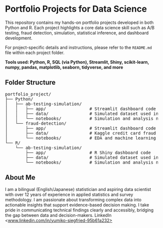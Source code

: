 # Portfolio Projects for Data Science

This repository contains my hands-on portfolio projects developed in both Python and R. Each project highlights a core data science skill such as A/B testing, fraud detection, simulation, statistical inference, and dashboard development. 

For project-specific details and instructions, please refer to the `README.md` file within each project folder.

**Tools used: Python, R, SQL (via Python), Streamlit, Shiny, scikit-learn, numpy, pandas, matplotlib, seaborn, tidyverse, and more**

## Folder Structure

<pre>
portfolio_project/
├── Python/
│   ├── ab-testing-simulation/
│   │   ├── app/                 # Streamlit dashboard code
│   │   ├── data/                # Simulated dataset used in the notebook
│   │   └── notebooks/           # Simulation and analysis notebook
│   └── fraud-detection/
│       ├── app/                 # Streamlit dashboard code
│       ├── data/                # Kaggle credit card fraud data
│       └── notebooks/           # EDA and machine learning (ML) modeling
└── R/
    └── ab-testing-simulation/
        ├── app/                 # R Shiny dashboard code
        ├── data/                # Simulated dataset used in the notebook
        └── notebooks/           # Simulation and analysis notebook
</pre>

## About Me
I am a bilingual (English/Japanese) statistician and aspiring data scientist with over 12 years of experience in applied statistics and survey methodology. I am passionate about transforming complex data into actionable insights that support evidence-based decision making. I take pride in communicating technical findings clearly and accessibly, bridging the gap between data and decision-makers.
LinkedIn <www.linkedin.com/in/yumiko-siegfried-95b61a232>
